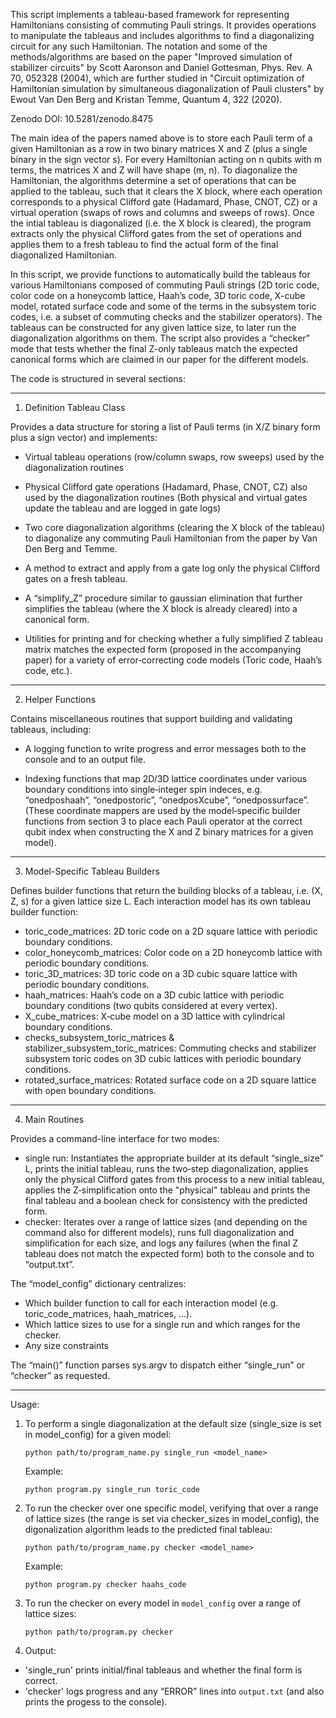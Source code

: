 This script implements a tableau-based framework for representing Hamiltonians consisting of commuting Pauli strings. 
It provides operations to manipulate the tableaus and includes algorithms to find a diagonalizing circuit for any such Hamiltonian.
The notation and some of the methods/algorithms are based on the paper "Improved simulation of stabilizer circuits"
by Scott Aaronson and Daniel Gottesman, Phys. Rev. A 70, 052328 (2004), which are further studied in 
"Circuit optimization of Hamiltonian simulation by simultaneous diagonalization of Pauli clusters" by Ewout Van Den Berg 
and Kristan Temme, Quantum 4, 322 (2020).

Zenodo DOI: 10.5281/zenodo.8475

The main idea of the papers named above is to store each Pauli term of a given Hamiltonian as a row in two binary
matrices X and Z (plus a single binary in the sign vector s). For every Hamiltonian acting on n qubits with m terms, 
the matrices X and Z will have shape (m, n). To diagonalize the Hamiltonian, the algorithms determine a set of operations 
that can be applied to the tableau, such that it clears the X block, where each operation corresponds to a physical 
Clifford gate (Hadamard, Phase, CNOT, CZ) or a virtual operation (swaps of rows and columns and sweeps of rows). 
Once the intial tableau is diagonalized (i.e. the X block is cleared), the program extracts only the physical Clifford 
gates from the set of operations and applies them to a fresh tableau to find the actual form of the final diagonalized Hamiltonian.

In this script, we provide functions to automatically build the tableaus for various Hamiltonians composed of commuting
Pauli strings (2D toric code, color code on a honeycomb lattice, Haah’s code, 3D toric code, X-cube model, rotated surface code 
and some of the terms in the subsystem toric codes, i.e. a subset of commuting checks and the stabilizer operators). 
The tableaus can be constructed for any given lattice size, to later run the diagonalization algorithms on them. The script also 
provides a “checker” mode that tests whether the final Z-only tableaus match the expected canonical forms which are claimed 
in our paper for the different models.

The code is structured in several sections:

----------------
1. Definition Tableau Class

Provides a data structure for storing a list of Pauli terms (in X/Z binary form plus a sign vector)
and implements:

- Virtual tableau operations (row/column swaps, row sweeps) used by the diagonalization routines
    
- Physical Clifford gate operations (Hadamard, Phase, CNOT, CZ) also used by the diagonalization routines
      (Both physical and virtual gates update the tableau and are logged in gate logs)
      
- Two core diagonalization algorithms (clearing the X block of the tableau) to diagonalize any commuting 
      Pauli Hamiltonian from the paper by Van Den Berg and Temme. 
      
- A method to extract and apply from a gate log only the physical Clifford gates on a fresh tableau.
    
- A “simplify_Z” procedure similar to gaussian elimination that further simplifies the tableau (where the X block 
      is already cleared) into a canonical form.
      
- Utilities for printing and for checking whether a fully simplified Z tableau matrix matches the expected form 
      (proposed in the accompanying paper) for a variety of error‐correcting code models (Toric code, Haah’s code, etc.).

----------------
2. Helper Functions

Contains miscellaneous routines that support building and validating tableaus, including:

- A logging function to write progress and error messages both to the console and to an output file.

- Indexing functions that map 2D/3D lattice coordinates under various boundary conditions into
      single‐integer spin indeces, e.g. “onedposhaah”, “onedpostoric”, “onedposXcube”, “onedpossurface”.
      (These coordinate mappers are used by the model‐specific builder functions from section 3 
      to place each Pauli operator at the correct qubit index when constructing the X and Z binary matrices 
      for a given model).

----------------
3. Model-Specific Tableau Builders

Defines builder functions that return the building blocks of a tableau, i.e. (X, Z, s) for a given lattice size L. 
Each interaction model has its own tableau builder function:

- toric_code_matrices: 2D toric code on a 2D square lattice with periodic boundary conditions.
- color_honeycomb_matrices: Color code on a 2D honeycomb lattice with periodic boundary conditions.
- toric_3D_matrices: 3D toric code on a 3D cubic square lattice with periodic boundary conditions.
- haah_matrices: Haah’s code on a 3D cubic lattice with periodic boundary conditions (two qubits considered at every vertex).
- X_cube_matrices: X‐cube model on a 3D lattice with cylindrical boundary conditions.
- checks_subsystem_toric_matrices & stabilizer_subsystem_toric_matrices: Commuting checks and stabilizer subsystem toric codes
        on 3D cubic lattices with periodic boundary conditions.
- rotated_surface_matrices: Rotated surface code on a 2D square lattice with open boundary conditions.

----------------
4. Main Routines

Provides a command-line interface for two modes:
- single run: Instantiates the appropriate builder at its default “single_size” L, prints the initial tableau,
        runs the two‐step diagonalization, applies only the physical Clifford gates from this process 
        to a new initial tableau, applies the Z‐simplification onto the "physical" tableau and prints 
        the final tableau and a boolean check for consistency with the predicted form.
- checker: Iterates over a range of lattice sizes (and depending on the command also for different models),
        runs full diagonalization and simplification for each size, and logs any failures (when the final Z
        tableau does not match the expected form) both to the console and to “output.txt”.

The “model_config” dictionary centralizes:
- Which builder function to call for each interaction model (e.g. toric_code_matrices, haah_matrices, ...).
- Which lattice sizes to use for a single run and which ranges for the checker.
- Any size constraints

The “main()” function parses sys.argv to dispatch either “single_run” or “checker” as requested.

----------------
Usage:
1. To perform a single diagonalization at the default size (single_size is set in model_config) for a given model:

    ```python path/to/program_name.py single_run <model_name>```

    Example:

    ```python program.py single_run toric_code```

3. To run the checker over one specific model, verifying that over a range of lattice sizes (the range is set
       via checker_sizes in model_config), the digonalization algorithm leads to the predicted final tableau:

    ```python path/to/program_name.py checker <model_name>```

   Example:

   ```python program.py checker haahs_code```

5. To run the checker on every model in `model_config` over a range of lattice sizes:

   ```python path/to/program.py checker```

7. Output:
- 'single_run' prints initial/final tableaus and whether the final form is correct.
- 'checker' logs progress and any “ERROR” lines into `output.txt` (and also prints the progess to the console).
